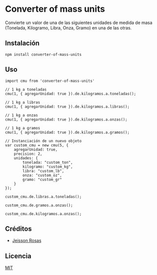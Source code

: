 # Converter of mass units

Convierte un valor de una de las siguientes unidades de medida de masa (Tonelada, Kilogramo, Libra, Onza, Gramo) en una de las otras.

## Instalación

```
npm install converter-of-mass-units
```

## Uso

```
import cmu from 'converter-of-mass-units'

// 1 kg a toneladas
cmu(1, { agregarUnidad: true }).de.kilogramos.a.toneladas();

// 1 kg a libras
cmu(1, { agregarUnidad: true }).de.kilogramos.a.libras();

// 1 kg a onzas
cmu(1, { agregarUnidad: true }).de.kilogramos.a.onzas();

// 1 kg a gramos
cmu(1, { agregarUnidad: true }).de.kilogramos.a.gramos();

// Instanciación de un nuevo objeto
var custom_cmu = new cmu(5, {
    agregarUnidad: true,
    precision: 2,
    unidades: {
        tonelada: "custom_ton",
        kilogramo: "custom_kg",
        libra: "custom_lb",
        onza: "custom_oz",
        gramo: "custom_gr"
    }
});

custom_cmu.de.libras.a.toneladas();

custom_cmu.de.gramos.a.onzas();

custom_cmu.de.kilogramos.a.onzas();
```

## Créditos
- [Jeisson Rosas](https://twitter.com/jefraroce)

## Licencia

[MIT](https://opensource.org/licenses/MIT)